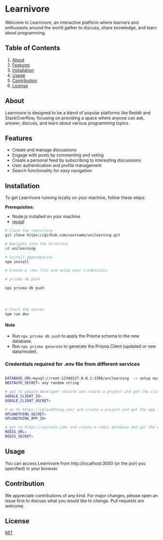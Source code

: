 # Learnivore

Welcome to Learnivore, an interactive platform where learners and enthusiasts around the world gather to discuss, share knowledge, and learn about programming.


## Table of Contents
1. [About](#about)
2. [Features](#features)
3. [Installation](#installation)
4. [Usage](#usage)
5. [Contribution](#contribution)
6. [License](#license)

## About
Learnivore is designed to be a blend of popular platforms like Reddit and StackOverflow, focusing on providing a space where anyone can ask, answer, discuss, and learn about various programming topics.

## Features
- Create and manage discussions
- Engage with posts by commenting and voting
- Create a personal feed by subscribing to interesting discussions
- User authentication and profile management
- Search functionality for easy navigation

## Installation
To get Learnivore running locally on your machine, follow these steps:

**Prerequisites:**
- Node.js installed on your machine
- [mysql](https://dev.mysql.com/downloads/mysql/)

```bash
# Clone the repository
git clone https://github.com/username/unilearning.git

# Navigate into the directory
cd unilearning

# Install dependencies
npm install

# Create a .env file and setup your credentials

# prisma db push

npx prisma db push




# Start the server
npm run dev
```

#### Note
- Run `npx prisma db push` to apply the Prisma schema to the new database.
- Run `npx prisma generate` to generate the Prisma Client (updated or new data/model).

### Credentials required for .env file from different services

```bash

DATABASE_URL=mysql://root:1234@127.0.0.1:3306/unilearning  -> setup mysql 
NEXTAUTH_SECRET= any random string

# got to google developer console and create a project and get the client id and secret
GOOGLE_CLIENT_ID= 
GOOGLE_CLIENT_SECRET=

# go to https://uploadthing.com/ and create a project and get the app id and secret
UPLOADTHING_SECRET=
UPLOADTHING_APP_ID=

# got to https://upstash.com/ and create a redis database and get the url and secret
REDIS_URL=
REDIS_SECRET=

```

## Usage
You can access Learnivore from http://localhost:3000 (or the port you specified) in your browser.

## Contribution
We appreciate contributions of any kind. For major changes, please open an issue first to discuss what you would like to change. Pull requests are welcome.

## License
[MIT](LICENSE.md)